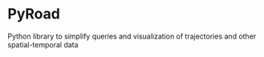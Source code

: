 # PyRoad
Python library to simplify queries and visualization of trajectories and other spatial-temporal data
